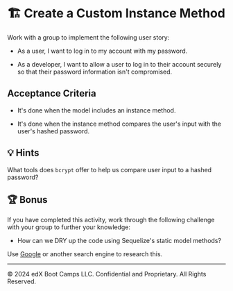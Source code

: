 # 🏗️ Create a Custom Instance Method

Work with a group to implement the following user story:

* As a user, I want to log in to my account with my password.

* As a developer, I want to allow a user to log in to their account securely so that their password information isn't compromised.

## Acceptance Criteria

* It's done when the model includes an instance method.

* It's done when the instance method compares the user's input with the user's hashed password.

## 💡 Hints

What tools does `bcrypt` offer to help us compare user input to a hashed password?

## 🏆 Bonus

If you have completed this activity, work through the following challenge with your group to further your knowledge:

* How can we DRY up the code using Sequelize's static model methods?

Use [Google](https://www.google.com) or another search engine to research this.

---
© 2024 edX Boot Camps LLC. Confidential and Proprietary. All Rights Reserved.
